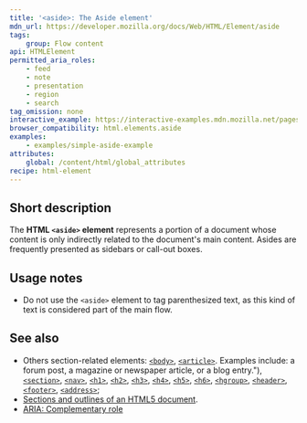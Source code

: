 ```yaml
---
title: '<aside>: The Aside element'
mdn_url: https://developer.mozilla.org/docs/Web/HTML/Element/aside
tags:
    group: Flow content
api: HTMLElement
permitted_aria_roles:
    - feed
    - note
    - presentation
    - region
    - search
tag_omission: none
interactive_example: https://interactive-examples.mdn.mozilla.net/pages/tabbed/aside.html
browser_compatibility: html.elements.aside
examples:
    - examples/simple-aside-example
attributes:
    global: /content/html/global_attributes
recipe: html-element
---
```


## Short description

The **HTML `<aside>` element** represents a portion of a document whose
content is only indirectly related to the document's main
content. Asides are frequently presented as sidebars or
call-out boxes.

## Usage notes

- Do not use the `<aside>` element to tag parenthesized text, as this
  kind of text is considered part of the main flow.

## See also

- Others section-related elements:
  [`<body>`](https://developer.mozilla.org/en-US/docsdocs/Web/HTML/Element/body),
  [`<article>`](https://developer.mozilla.org/en-US/docsdocs/Web/HTML/Element/article). Examples include: a forum post, a magazine or newspaper article, or a blog entry."),
  [`<section>`](https://developer.mozilla.org/en-US/docsdocs/Web/HTML/Element/section),
  [`<nav>`](https://developer.mozilla.org/en-US/docsdocs/Web/HTML/Element/nav),
  [`<h1>`](https://developer.mozilla.org/en-US/docsdocs/Web/HTML/Element/h1),
  [`<h2>`](https://developer.mozilla.org/en-US/docsdocs/Web/HTML/Element/h2),
  [`<h3>`](https://developer.mozilla.org/en-US/docsdocs/Web/HTML/Element/h3),
  [`<h4>`](https://developer.mozilla.org/en-US/docsdocs/Web/HTML/Element/h4),
  [`<h5>`](https://developer.mozilla.org/en-US/docsdocs/Web/HTML/Element/h5),
  [`<h6>`](https://developer.mozilla.org/en-US/docsdocs/Web/HTML/Element/h6),
  [`<hgroup>`](https://developer.mozilla.org/en-US/docsdocs/Web/HTML/Element/hgroup),
  [`<header>`](https://developer.mozilla.org/en-US/docsdocs/Web/HTML/Element/header),
  [`<footer>`](https://developer.mozilla.org/en-US/docsdocs/Web/HTML/Element/footer),
  [`<address>`](https://developer.mozilla.org/en-US/docsdocs/Web/HTML/Element/address);
- [Sections and outlines of an HTML5 document](https://developer.mozilla.org/en-US/docsdocs/Sections_and_Outlines_of_an_HTML5_document).
- [ARIA: Complementary role](https://developer.mozilla.org/en-US/docsdocs/Web/Accessibility/ARIA/ARIA_Techniques/Complementary_role)
